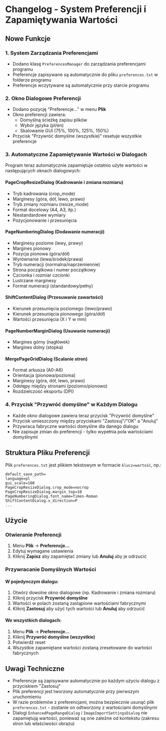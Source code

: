 # Changelog - System Preferencji i Zapamiętywania Wartości

## Nowe Funkcje

### 1. System Zarządzania Preferencjami
- Dodano klasę `PreferencesManager` do zarządzania preferencjami programu
- Preferencje zapisywane są automatycznie do pliku `preferences.txt` w folderze programu
- Preferencje wczytywane są automatycznie przy starcie programu

### 2. Okno Dialogowe Preferencji
- Dodano pozycję "Preferencje..." w menu **Plik**
- Okno preferencji zawiera:
  - Domyślną ścieżkę zapisu plików
  - Wybór języka (pl/en)
  - Skalowanie GUI (75%, 100%, 125%, 150%)
- Przycisk "Przywróć domyślne (wszystkie)" resetuje wszystkie preferencje

### 3. Automatyczne Zapamiętywanie Wartości w Dialogach
Program teraz automatycznie zapamiętuje ostatnio użyte wartości w następujących oknach dialogowych:

#### PageCropResizeDialog (Kadrowanie i zmiana rozmiaru)
- Tryb kadrowania (crop_mode)
- Marginesy (góra, dół, lewo, prawo)
- Tryb zmiany rozmiaru (resize_mode)
- Format docelowy (A4, A3, itp.)
- Niestandardowe wymiary
- Pozycjonowanie i przesunięcia

#### PageNumberingDialog (Dodawanie numeracji)
- Marginesy poziome (lewy, prawy)
- Margines pionowy
- Pozycja pionowa (góra/dół)
- Wyrównanie (lewa/środek/prawa)
- Tryb numeracji (normalna/naprzemiennie)
- Strona początkowa i numer początkowy
- Czcionka i rozmiar czcionki
- Lustrzane marginesy
- Format numeracji (standardowy/pełny)

#### ShiftContentDialog (Przesuwanie zawartości)
- Kierunek przesunięcia poziomego (lewo/prawo)
- Kierunek przesunięcia pionowego (góra/dół)
- Wartości przesunięcia (X i Y w mm)

#### PageNumberMarginDialog (Usuwanie numeracji)
- Margines górny (nagłówek)
- Margines dolny (stopka)

#### MergePageGridDialog (Scalanie stron)
- Format arkusza (A0-A6)
- Orientacja (pionowa/pozioma)
- Marginesy (góra, dół, lewo, prawo)
- Odstępy między stronami (poziomo/pionowo)
- Rozdzielczość eksportu (DPI)

### 4. Przycisk "Przywróć domyślne" w Każdym Dialogu
- Każde okno dialogowe zawiera teraz przycisk "Przywróć domyślne"
- Przycisk umieszczony między przyciskami "Zastosuj"/"OK" a "Anuluj"
- Przywraca fabryczne wartości domyślne dla danego dialogu
- Nie zapisuje zmian do preferencji - tylko wypełnia pola wartościami domyślnymi

## Struktura Pliku Preferencji

Plik `preferences.txt` jest plikiem tekstowym w formacie `klucz=wartość`, np.:

```
default_save_path=
language=pl
gui_scale=100
PageCropResizeDialog.crop_mode=nocrop
PageCropResizeDialog.margin_top=10
PageNumberingDialog.font_name=Times-Roman
ShiftContentDialog.x_direction=P
...
```

## Użycie

### Otwieranie Preferencji
1. Menu **Plik** → **Preferencje...**
2. Edytuj wymagane ustawienia
3. Kliknij **Zapisz** aby zapamiętać zmiany lub **Anuluj** aby je odrzucić

### Przywracanie Domyślnych Wartości
#### W pojedynczym dialogu:
1. Otwórz dowolne okno dialogowe (np. Kadrowanie i zmiana rozmiaru)
2. Kliknij przycisk **Przywróć domyślne**
3. Wartości w polach zostaną zastąpione wartościami fabrycznymi
4. Kliknij **Zastosuj** aby użyć tych wartości lub **Anuluj** aby odrzucić

#### We wszystkich dialogach:
1. Menu **Plik** → **Preferencje...**
2. Kliknij **Przywróć domyślne (wszystkie)**
3. Potwierdź reset
4. Wszystkie zapamiętane wartości zostaną zresetowane do wartości fabrycznych

## Uwagi Techniczne
- Preferencje są zapisywane automatycznie po każdym użyciu dialogu z przyciskiem "Zastosuj"
- Plik preferencji jest tworzony automatycznie przy pierwszym uruchomieniu
- W razie problemów z preferencjami, można bezpiecznie usunąć plik `preferences.txt` - zostanie on odtworzony z wartościami domyślnymi
- Dialogi `EnhancedPageRangeDialog` i `ImageImportSettingsDialog` nie zapamiętują wartości, ponieważ są one zależne od kontekstu (zakresu stron lub właściwości obrazu)
